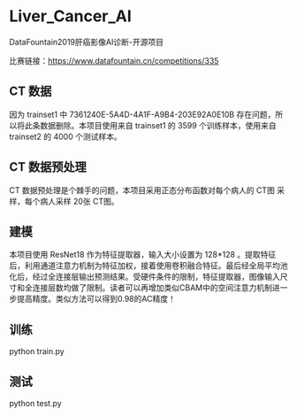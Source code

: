 # Liver_Cancer_AI

DataFountain2019肝癌影像AI诊断-开源项目

比赛链接：https://www.datafountain.cn/competitions/335

## CT 数据
因为 trainset1 中 7361240E-5A4D-4A1F-A9B4-203E92A0E10B 存在问题，所以将此条数据删除。本项目使用来自 trainset1 的 3599 个训练样本，使用来自trainset2 的 4000 个测试样本。
## CT 数据预处理
CT 数据预处理是个棘手的问题，本项目采用正态分布函数对每个病人的 CT图 采样，每个病人采样 20张 CT图。
## 建模
本项目使用 ResNet18 作为特征提取器，输入大小设置为 128*128 。提取特征后，利用通道注意力机制为特征加权，接着使用卷积融合特征。最后经全局平均池化后，经过全连接层输出预测结果。受硬件条件的限制，特征提取器，图像输入尺寸和全连接层数均做了限制。读者可以再增加类似CBAM中的空间注意力机制进一步提高精度。类似方法可以得到0.98的AC精度！
## 训练
python train.py
## 测试
python test.py
